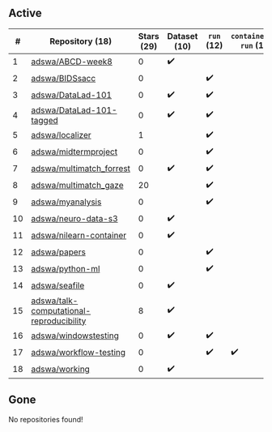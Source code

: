 ## Active
| # | Repository (18) | Stars (29) | Dataset (10) | `run` (12) | `containers-run` (1) |
| --- | --- | --- | --- | --- | --- |
| 1 | [adswa/ABCD-week8](https://github.com/adswa/ABCD-week8) | 0 | :heavy_check_mark: |  |  |
| 2 | [adswa/BIDSsacc](https://github.com/adswa/BIDSsacc) | 0 |  | :heavy_check_mark: |  |
| 3 | [adswa/DataLad-101](https://github.com/adswa/DataLad-101) | 0 | :heavy_check_mark: | :heavy_check_mark: |  |
| 4 | [adswa/DataLad-101-tagged](https://github.com/adswa/DataLad-101-tagged) | 0 | :heavy_check_mark: | :heavy_check_mark: |  |
| 5 | [adswa/localizer](https://github.com/adswa/localizer) | 1 |  | :heavy_check_mark: |  |
| 6 | [adswa/midtermproject](https://github.com/adswa/midtermproject) | 0 |  | :heavy_check_mark: |  |
| 7 | [adswa/multimatch_forrest](https://github.com/adswa/multimatch_forrest) | 0 | :heavy_check_mark: | :heavy_check_mark: |  |
| 8 | [adswa/multimatch_gaze](https://github.com/adswa/multimatch_gaze) | 20 |  | :heavy_check_mark: |  |
| 9 | [adswa/myanalysis](https://github.com/adswa/myanalysis) | 0 |  | :heavy_check_mark: |  |
| 10 | [adswa/neuro-data-s3](https://github.com/adswa/neuro-data-s3) | 0 | :heavy_check_mark: |  |  |
| 11 | [adswa/nilearn-container](https://github.com/adswa/nilearn-container) | 0 | :heavy_check_mark: |  |  |
| 12 | [adswa/papers](https://github.com/adswa/papers) | 0 |  | :heavy_check_mark: |  |
| 13 | [adswa/python-ml](https://github.com/adswa/python-ml) | 0 |  | :heavy_check_mark: |  |
| 14 | [adswa/seafile](https://github.com/adswa/seafile) | 0 | :heavy_check_mark: |  |  |
| 15 | [adswa/talk-computational-reproducibility](https://github.com/adswa/talk-computational-reproducibility) | 8 | :heavy_check_mark: |  |  |
| 16 | [adswa/windowstesting](https://github.com/adswa/windowstesting) | 0 | :heavy_check_mark: | :heavy_check_mark: |  |
| 17 | [adswa/workflow-testing](https://github.com/adswa/workflow-testing) | 0 |  | :heavy_check_mark: | :heavy_check_mark: |
| 18 | [adswa/working](https://github.com/adswa/working) | 0 | :heavy_check_mark: |  |  |

## Gone
No repositories found!
